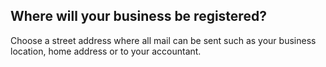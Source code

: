 ## Where will your business be registered?
Choose a street address where all mail can be sent such as your business location, home address or to your accountant.
